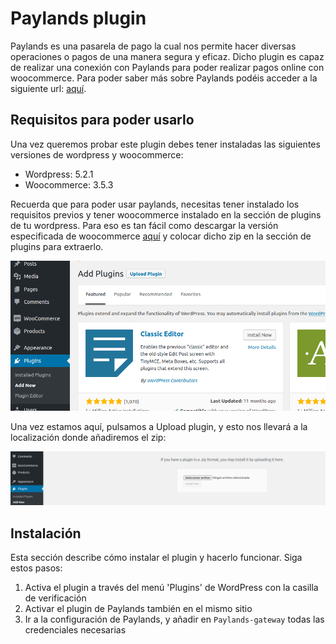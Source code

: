 # Paylands plugin
Paylands es una pasarela de pago la cual nos permite hacer diversas operaciones o pagos de una manera segura y eficaz.
Dicho plugin es capaz de realizar una conexión con Paylands para poder realizar pagos online con woocommerce.
Para poder saber más sobre Paylands podéis acceder a la siguiente url: [aquí](https://paylands.com).

## Requisitos para poder usarlo
Una vez queremos probar este plugin debes tener instaladas las siguientes versiones de wordpress y woocommerce:

- Wordpress: 5.2.1
- Woocommerce: 3.5.3

Recuerda que para poder usar paylands, necesitas tener instalado los requisitos previos y tener woocommerce instalado
en la sección de plugins de tu wordpress. Para eso es tan fácil como descargar la versión especificada de woocommerce
[aquí](https://wordpress.org/plugins/woocommerce/advanced/#plugin-download-history-stats) y colocar dicho zip en la sección
de plugins para extraerlo.

![sección de Plugins 1](resources/fase1.png)

Una vez estamos aquí, pulsamos a Upload plugin, y esto nos llevará a la localización donde añadiremos el zip:

![sección de Plugins 1](resources/fase2.png)

## Instalación
Esta sección describe cómo instalar el plugin y hacerlo funcionar. Siga estos pasos:

1. Activa el plugin a través del menú 'Plugins' de WordPress con la casilla de verificación
2. Activar el plugin de Paylands también en el mismo sitio
3. Ir a la configuración de Paylands, y añadir en `Paylands-gateway` todas las credenciales necesarias
